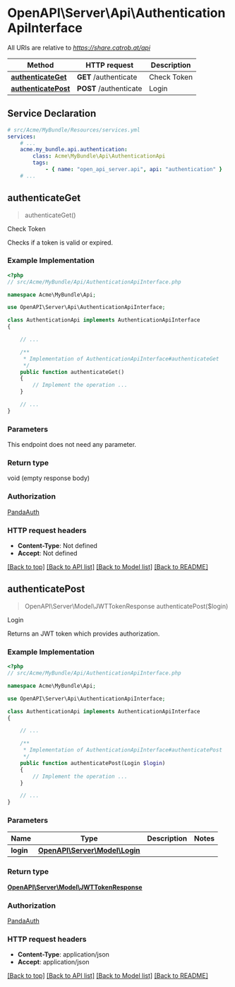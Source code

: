 # OpenAPI\Server\Api\AuthenticationApiInterface

All URIs are relative to *https://share.catrob.at/api*

Method | HTTP request | Description
------------- | ------------- | -------------
[**authenticateGet**](AuthenticationApiInterface.md#authenticateGet) | **GET** /authenticate | Check Token
[**authenticatePost**](AuthenticationApiInterface.md#authenticatePost) | **POST** /authenticate | Login


## Service Declaration
```yaml
# src/Acme/MyBundle/Resources/services.yml
services:
    # ...
    acme.my_bundle.api.authentication:
        class: Acme\MyBundle\Api\AuthenticationApi
        tags:
            - { name: "open_api_server.api", api: "authentication" }
    # ...
```

## **authenticateGet**
> authenticateGet()

Check Token

Checks if a token is valid or expired.

### Example Implementation
```php
<?php
// src/Acme/MyBundle/Api/AuthenticationApiInterface.php

namespace Acme\MyBundle\Api;

use OpenAPI\Server\Api\AuthenticationApiInterface;

class AuthenticationApi implements AuthenticationApiInterface
{

    // ...

    /**
     * Implementation of AuthenticationApiInterface#authenticateGet
     */
    public function authenticateGet()
    {
        // Implement the operation ...
    }

    // ...
}
```

### Parameters
This endpoint does not need any parameter.

### Return type

void (empty response body)

### Authorization

[PandaAuth](../../README.md#PandaAuth)

### HTTP request headers

 - **Content-Type**: Not defined
 - **Accept**: Not defined

[[Back to top]](#) [[Back to API list]](../../README.md#documentation-for-api-endpoints) [[Back to Model list]](../../README.md#documentation-for-models) [[Back to README]](../../README.md)

## **authenticatePost**
> OpenAPI\Server\Model\JWTTokenResponse authenticatePost($login)

Login

Returns an JWT token which provides authorization.

### Example Implementation
```php
<?php
// src/Acme/MyBundle/Api/AuthenticationApiInterface.php

namespace Acme\MyBundle\Api;

use OpenAPI\Server\Api\AuthenticationApiInterface;

class AuthenticationApi implements AuthenticationApiInterface
{

    // ...

    /**
     * Implementation of AuthenticationApiInterface#authenticatePost
     */
    public function authenticatePost(Login $login)
    {
        // Implement the operation ...
    }

    // ...
}
```

### Parameters

Name | Type | Description  | Notes
------------- | ------------- | ------------- | -------------
 **login** | [**OpenAPI\Server\Model\Login**](../Model/Login.md)|  |

### Return type

[**OpenAPI\Server\Model\JWTTokenResponse**](../Model/JWTTokenResponse.md)

### Authorization

[PandaAuth](../../README.md#PandaAuth)

### HTTP request headers

 - **Content-Type**: application/json
 - **Accept**: application/json

[[Back to top]](#) [[Back to API list]](../../README.md#documentation-for-api-endpoints) [[Back to Model list]](../../README.md#documentation-for-models) [[Back to README]](../../README.md)


